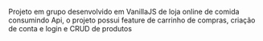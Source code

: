 Projeto em grupo desenvolvido em VanillaJS de loja online de comida consumindo Api, o projeto possui feature de carrinho de compras, criação de conta e login e CRUD de  produtos
